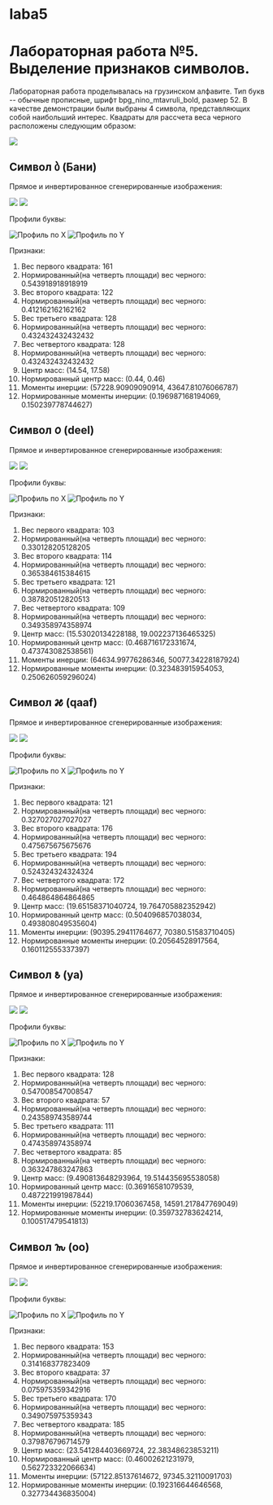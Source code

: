 # laba5
# Лабораторная работа №5. Выделение признаков символов.
Лабораторная работа проделывалась на грузинском алфавите. Тип букв -- обычные прописные,
шрифт bpg_nino_mtavruli_bold, размер 52. В качестве демонстрации были выбраны 
4 символа, представляющих собой наибольший интерес. Квадраты для рассчета веса черного расположены
следующим образом:

![](table.jpg)


## Символ ბ (Бани)
Прямое и инвертированное сгенерированные изображения:

![](alphabet/direct/letter_02.png)
![](alphabet/inverse/letter_02.png)

Профили буквы:

![](results/profiles/x/letter_02.png "Профиль по Х")
![](results/profiles/y/letter_02.png "Профиль по Y")

Признаки:
1. Вес первого квадрата: 161
2. Нормированный(на четверть площади) вес черного: 0.543918918918919
3. Вес второго квадрата: 122
4. Нормированный(на четверть площади) вес черного: 0.412162162162162
5. Вес третьего квадрата: 128
6. Нормированный(на четверть площади) вес черного: 0.432432432432432
7. Вес четвертого квадрата: 128
8. Нормированный(на четверть площади) вес черного: 0.432432432432432
9. Центр масс: (14.54, 17.58)
10. Нормированный центр масс: (0.44, 0.46)
11. Моменты инерции: (57228.90909090914, 43647.81076066787)
12. Нормированные моменты инерции: (0.196987168194069, 0.150239778744627)

## Символ 𐒆 (deel)
Прямое и инвертированное сгенерированные изображения:

![](alphabet/direct/letter_17.png)
![](alphabet/inverse/letter_17.png)

Профили буквы:

![](results/profiles/x/letter_17.png "Профиль по Х")
![](results/profiles/y/letter_17.png "Профиль по Y")

Признаки:
1. Вес первого квадрата: 103
2. Нормированный(на четверть площади) вес черного: 0.330128205128205
3. Вес второго квадрата: 114
4. Нормированный(на четверть площади) вес черного: 0.365384615384615
5. Вес третьего квадрата: 121
6. Нормированный(на четверть площади) вес черного: 0.387820512820513
7. Вес четвертого квадрата: 109
8. Нормированный(на четверть площади) вес черного: 0.349358974358974
9. Центр масс: (15.53020134228188, 19.002237136465325)
10. Нормированный центр масс: (0.468716172331674, 0.473743082538561)
11. Моменты инерции: (64634.99776286346, 50077.34228187924)
12. Нормированные моменты инерции: (0.323483915954053, 0.250626059296024)

## Символ 𐒎 (qaaf)
Прямое и инвертированное сгенерированные изображения:

![](alphabet/direct/letter_15.png)
![](alphabet/inverse/letter_15.png)

Профили буквы:

![](results/profiles/x/letter_15.png "Профиль по Х")
![](results/profiles/y/letter_15.png "Профиль по Y")

Признаки:
1. Вес первого квадрата: 121
2. Нормированный(на четверть площади) вес черного: 0.327027027027027
3. Вес второго квадрата: 176
4. Нормированный(на четверть площади) вес черного: 0.475675675675676
5. Вес третьего квадрата: 194
6. Нормированный(на четверть площади) вес черного: 0.524324324324324
7. Вес четвертого квадрата: 172
8. Нормированный(на четверть площади) вес черного: 0.464864864864865
9. Центр масс: (19.65158371040724, 19.764705882352942)
10. Нормированный центр масс: (0.504096857038034, 0.493808049535604)
11. Моменты инерции: (90395.29411764677, 70380.51583710405)
12. Нормированные моменты инерции: (0.20564528917564, 0.160112555337397)

## Символ 𐒕 (ya)
Прямое и инвертированное сгенерированные изображения:

![](alphabet/direct/letter_22.png)
![](alphabet/inverse/letter_22.png)

Профили буквы:

![](results/profiles/x/letter_22.png "Профиль по Х")
![](results/profiles/y/letter_22.png "Профиль по Y")

Признаки:
1. Вес первого квадрата: 128
2. Нормированный(на четверть площади) вес черного: 0.547008547008547
3. Вес второго квадрата: 57
4. Нормированный(на четверть площади) вес черного: 0.243589743589744
5. Вес третьего квадрата: 111
6. Нормированный(на четверть площади) вес черного: 0.474358974358974
7. Вес четвертого квадрата: 85
8. Нормированный(на четверть площади) вес черного: 0.363247863247863
9. Центр масс: (9.490813648293964, 19.514435695538058)
10. Нормированный центр масс: (0.36916581079539, 0.487221991987844)
11. Моменты инерции: (52219.17060367458, 14591.217847769049)
12. Нормированные моменты инерции: (0.359732783624214, 0.100517479541813)

## Символ 𐒝 (oo)
Прямое и инвертированное сгенерированные изображения:

![](alphabet/direct/letter_30.png)
![](alphabet/inverse/letter_30.png)

Профили буквы:

![](results/profiles/x/letter_30.png "Профиль по Х")
![](results/profiles/y/letter_30.png "Профиль по Y")

Признаки:
1. Вес первого квадрата: 153
2. Нормированный(на четверть площади) вес черного: 0.314168377823409
3. Вес второго квадрата: 37
4. Нормированный(на четверть площади) вес черного: 0.075975359342916
5. Вес третьего квадрата: 170
6. Нормированный(на четверть площади) вес черного: 0.349075975359343
7. Вес четвертого квадрата: 185
8. Нормированный(на четверть площади) вес черного: 0.379876796714579
9. Центр масс: (23.541284403669724, 22.38348623853211)
10. Нормированный центр масс: (0.46002621231979, 0.562723322066634)
11. Моменты инерции: (57122.85137614672, 97345.32110091703)
12. Нормированные моменты инерции: (0.192316644646568, 0.327734436835004)
